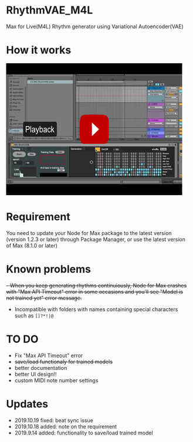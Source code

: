 # RhythmVAE_M4L
Max for Live(M4L) Rhythm generator using Variational Autoencoder(VAE) 

# How it works

[![VAE Rhythm Generator in M4L(Max for Live) Device](./images/youtube_video.png)](https://www.youtube.com/watch?v=K64gYkvXoUU "VAE Rhythm Generator in M4L(Max for Live) Device")

# Requirement
You need to update your Node for Max package to the latest version (version 1.2.3 or later) through Package Manager, or use the latest version of Max (8.1.0 or later)

# Known problems
~~- When you keep generating rhythms continuiously, Node for Max crashes with "Max API Timeout" error in some occasions and you'll see "Model is not trained yet" error message.~~
- Incompatible with folders with names containing special characters such as `[]?*!|@`

# TO DO
- Fix "Max API Timeout" error
- ~~save/load functionaly for trained models~~
- better documentation
- better UI design!!
- custom MIDI note number settings

# Updates
- 2019.10.19 fixed: beat sync issue
- 2019.10.18 added: note on the requirement
- 2019.9.14 added: functionality to save/load trained model 

